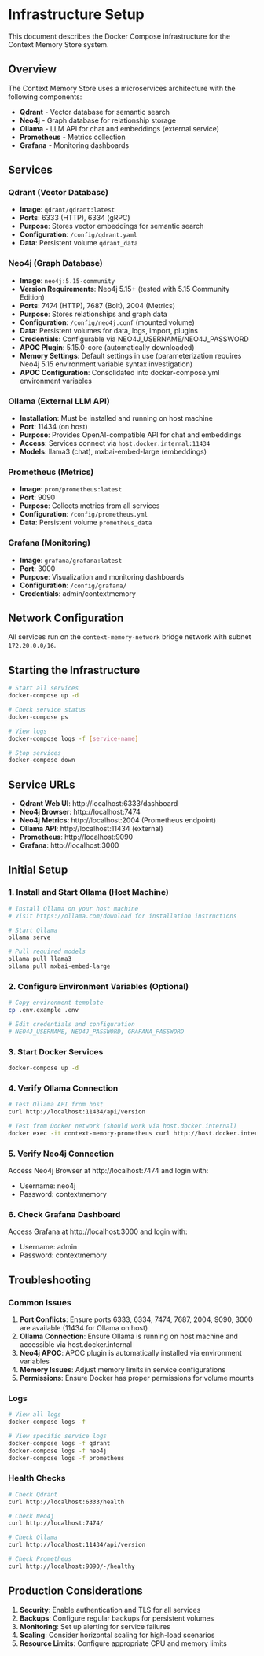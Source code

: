 # Infrastructure Setup

This document describes the Docker Compose infrastructure for the Context Memory Store system.

## Overview

The Context Memory Store uses a microservices architecture with the following components:

- **Qdrant** - Vector database for semantic search
- **Neo4j** - Graph database for relationship storage
- **Ollama** - LLM API for chat and embeddings (external service)
- **Prometheus** - Metrics collection
- **Grafana** - Monitoring dashboards

## Services

### Qdrant (Vector Database)
- **Image**: `qdrant/qdrant:latest`
- **Ports**: 6333 (HTTP), 6334 (gRPC)
- **Purpose**: Stores vector embeddings for semantic search
- **Configuration**: `/config/qdrant.yaml`
- **Data**: Persistent volume `qdrant_data`

### Neo4j (Graph Database)
- **Image**: `neo4j:5.15-community`
- **Version Requirements**: Neo4j 5.15+ (tested with 5.15 Community Edition)
- **Ports**: 7474 (HTTP), 7687 (Bolt), 2004 (Metrics)
- **Purpose**: Stores relationships and graph data
- **Configuration**: `/config/neo4j.conf` (mounted volume)
- **Data**: Persistent volumes for data, logs, import, plugins
- **Credentials**: Configurable via NEO4J_USERNAME/NEO4J_PASSWORD
- **APOC Plugin**: 5.15.0-core (automatically downloaded)
- **Memory Settings**: Default settings in use (parameterization requires Neo4j 5.15 environment variable syntax investigation)
- **APOC Configuration**: Consolidated into docker-compose.yml environment variables

### Ollama (External LLM API)
- **Installation**: Must be installed and running on host machine
- **Port**: 11434 (on host)
- **Purpose**: Provides OpenAI-compatible API for chat and embeddings
- **Access**: Services connect via `host.docker.internal:11434`
- **Models**: llama3 (chat), mxbai-embed-large (embeddings)

### Prometheus (Metrics)
- **Image**: `prom/prometheus:latest`
- **Port**: 9090
- **Purpose**: Collects metrics from all services
- **Configuration**: `/config/prometheus.yml`
- **Data**: Persistent volume `prometheus_data`

### Grafana (Monitoring)
- **Image**: `grafana/grafana:latest`
- **Port**: 3000
- **Purpose**: Visualization and monitoring dashboards
- **Configuration**: `/config/grafana/`
- **Credentials**: admin/contextmemory

## Network Configuration

All services run on the `context-memory-network` bridge network with subnet `172.20.0.0/16`.

## Starting the Infrastructure

```bash
# Start all services
docker-compose up -d

# Check service status
docker-compose ps

# View logs
docker-compose logs -f [service-name]

# Stop services
docker-compose down
```

## Service URLs

- **Qdrant Web UI**: http://localhost:6333/dashboard
- **Neo4j Browser**: http://localhost:7474
- **Neo4j Metrics**: http://localhost:2004 (Prometheus endpoint)
- **Ollama API**: http://localhost:11434 (external)
- **Prometheus**: http://localhost:9090
- **Grafana**: http://localhost:3000

## Initial Setup

### 1. Install and Start Ollama (Host Machine)
```bash
# Install Ollama on your host machine
# Visit https://ollama.com/download for installation instructions

# Start Ollama
ollama serve

# Pull required models
ollama pull llama3
ollama pull mxbai-embed-large
```

### 2. Configure Environment Variables (Optional)
```bash
# Copy environment template
cp .env.example .env

# Edit credentials and configuration
# NEO4J_USERNAME, NEO4J_PASSWORD, GRAFANA_PASSWORD
```

### 3. Start Docker Services
```bash
docker-compose up -d
```

### 4. Verify Ollama Connection
```bash
# Test Ollama API from host
curl http://localhost:11434/api/version

# Test from Docker network (should work via host.docker.internal)
docker exec -it context-memory-prometheus curl http://host.docker.internal:11434/api/version
```

### 5. Verify Neo4j Connection
Access Neo4j Browser at http://localhost:7474 and login with:
- Username: neo4j
- Password: contextmemory

### 6. Check Grafana Dashboard
Access Grafana at http://localhost:3000 and login with:
- Username: admin
- Password: contextmemory

## Troubleshooting

### Common Issues

1. **Port Conflicts**: Ensure ports 6333, 6334, 7474, 7687, 2004, 9090, 3000 are available (11434 for Ollama on host)
2. **Ollama Connection**: Ensure Ollama is running on host machine and accessible via host.docker.internal
3. **Neo4j APOC**: APOC plugin is automatically installed via environment variables
4. **Memory Issues**: Adjust memory limits in service configurations
5. **Permissions**: Ensure Docker has proper permissions for volume mounts

### Logs
```bash
# View all logs
docker-compose logs -f

# View specific service logs
docker-compose logs -f qdrant
docker-compose logs -f neo4j
docker-compose logs -f prometheus
```

### Health Checks
```bash
# Check Qdrant
curl http://localhost:6333/health

# Check Neo4j
curl http://localhost:7474/

# Check Ollama
curl http://localhost:11434/api/version

# Check Prometheus
curl http://localhost:9090/-/healthy
```

## Production Considerations

1. **Security**: Enable authentication and TLS for all services
2. **Backups**: Configure regular backups for persistent volumes
3. **Monitoring**: Set up alerting for service failures
4. **Scaling**: Consider horizontal scaling for high-load scenarios
5. **Resource Limits**: Configure appropriate CPU and memory limits